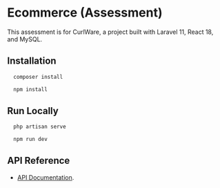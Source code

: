# Ecommerce (Assessment)

This assessment is for CurlWare, a project built with Laravel 11, React 18, and MySQL.

## Installation

```bash
  composer install
```

```bash
  npm install
```

## Run Locally

```bash
  php artisan serve
```

```bash
  npm run dev
```

## API Reference

-   [API Documentation](http://127.0.0.1/8000/api/documentation).
